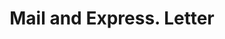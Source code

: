 ---
doi: 10.7916/D8R512XW
date_other: '1898'
date_other_textual: '1898'
form: correspondence
genre:
- Letters (correspondence)
name:
- Mail and Express
object_in_context_url: https://biggert.cul.columbia.edu/items/view/ave_biggert_01663
subject_hierarchical_geographic:
- New York, New York, United States
subject_name:
- Mail and Express
title: Mail and Express. Letter
sort_title: Mail and Express. Letter
call_number: ave_biggert_01663
coordinates:
- 40.71277777777778,-74.00583333333333
pid: ave_biggert_01663
identifiers: ave_biggert_01663
thumbnail: https://derivativo-3.library.columbia.edu/iiif/2/ldpd:490758/full/!256,256/0/native.jpg
permalink: "/items/ave_biggert_01663/"
layout: iiif-image-page
---